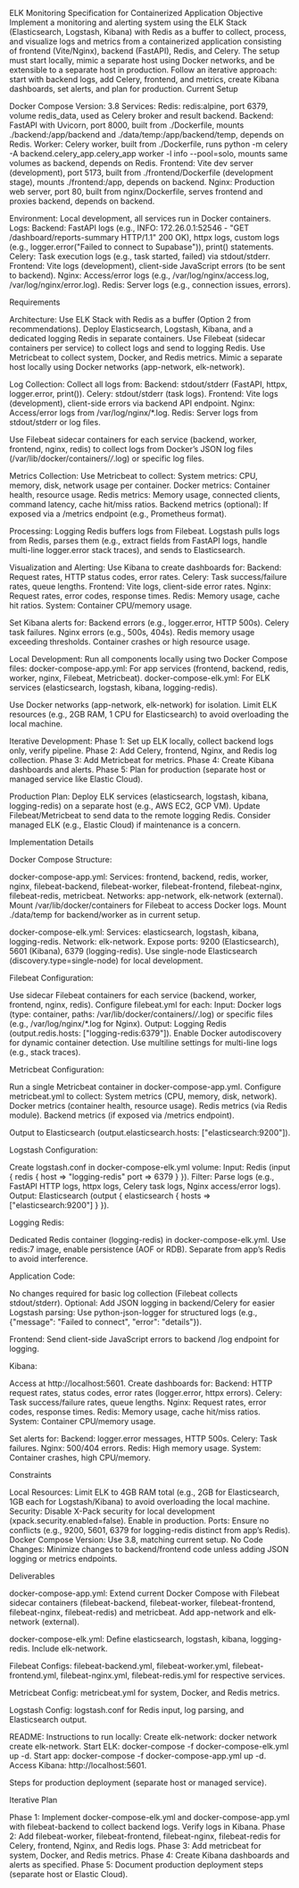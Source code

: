 ELK Monitoring Specification for Containerized Application
Objective
Implement a monitoring and alerting system using the ELK Stack (Elasticsearch, Logstash, Kibana) with Redis as a buffer to collect, process, and visualize logs and metrics from a containerized application consisting of frontend (Vite/Nginx), backend (FastAPI), Redis, and Celery. The setup must start locally, mimic a separate host using Docker networks, and be extensible to a separate host in production. Follow an iterative approach: start with backend logs, add Celery, frontend, and metrics, create Kibana dashboards, set alerts, and plan for production.
Current Setup

Docker Compose Version: 3.8
Services:
Redis: redis:alpine, port 6379, volume redis_data, used as Celery broker and result backend.
Backend: FastAPI with Uvicorn, port 8000, built from ./Dockerfile, mounts ./backend:/app/backend and ./data/temp:/app/backend/temp, depends on Redis.
Worker: Celery worker, built from ./Dockerfile, runs python -m celery -A backend.celery_app.celery_app worker -l info --pool=solo, mounts same volumes as backend, depends on Redis.
Frontend: Vite dev server (development), port 5173, built from ./frontend/Dockerfile (development stage), mounts ./frontend:/app, depends on backend.
Nginx: Production web server, port 80, built from nginx/Dockerfile, serves frontend and proxies backend, depends on backend.


Environment: Local development, all services run in Docker containers.
Logs:
Backend: FastAPI logs (e.g., INFO: 172.26.0.1:52546 - "GET /dashboard/reports-summary HTTP/1.1" 200 OK), httpx logs, custom logs (e.g., logger.error("Failed to connect to Supabase")), print() statements.
Celery: Task execution logs (e.g., task started, failed) via stdout/stderr.
Frontend: Vite logs (development), client-side JavaScript errors (to be sent to backend).
Nginx: Access/error logs (e.g., /var/log/nginx/access.log, /var/log/nginx/error.log).
Redis: Server logs (e.g., connection issues, errors).



Requirements

Architecture: Use ELK Stack with Redis as a buffer (Option 2 from recommendations).
Deploy Elasticsearch, Logstash, Kibana, and a dedicated logging Redis in separate containers.
Use Filebeat (sidecar containers per service) to collect logs and send to logging Redis.
Use Metricbeat to collect system, Docker, and Redis metrics.
Mimic a separate host locally using Docker networks (app-network, elk-network).


Log Collection:
Collect all logs from:
Backend: stdout/stderr (FastAPI, httpx, logger.error, print()).
Celery: stdout/stderr (task logs).
Frontend: Vite logs (development), client-side errors via backend API endpoint.
Nginx: Access/error logs from /var/log/nginx/*.log.
Redis: Server logs from stdout/stderr or log files.


Use Filebeat sidecar containers for each service (backend, worker, frontend, nginx, redis) to collect logs from Docker’s JSON log files (/var/lib/docker/containers/*/*.log) or specific log files.


Metrics Collection:
Use Metricbeat to collect:
System metrics: CPU, memory, disk, network usage per container.
Docker metrics: Container health, resource usage.
Redis metrics: Memory usage, connected clients, command latency, cache hit/miss ratios.
Backend metrics (optional): If exposed via a /metrics endpoint (e.g., Prometheus format).




Processing:
Logging Redis buffers logs from Filebeat.
Logstash pulls logs from Redis, parses them (e.g., extract fields from FastAPI logs, handle multi-line logger.error stack traces), and sends to Elasticsearch.


Visualization and Alerting:
Use Kibana to create dashboards for:
Backend: Request rates, HTTP status codes, error rates.
Celery: Task success/failure rates, queue lengths.
Frontend: Vite logs, client-side error rates.
Nginx: Request rates, error codes, response times.
Redis: Memory usage, cache hit ratios.
System: Container CPU/memory usage.


Set Kibana alerts for:
Backend errors (e.g., logger.error, HTTP 500s).
Celery task failures.
Nginx errors (e.g., 500s, 404s).
Redis memory usage exceeding thresholds.
Container crashes or high resource usage.




Local Development:
Run all components locally using two Docker Compose files:
docker-compose-app.yml: For app services (frontend, backend, redis, worker, nginx, Filebeat, Metricbeat).
docker-compose-elk.yml: For ELK services (elasticsearch, logstash, kibana, logging-redis).


Use Docker networks (app-network, elk-network) for isolation.
Limit ELK resources (e.g., 2GB RAM, 1 CPU for Elasticsearch) to avoid overloading the local machine.


Iterative Development:
Phase 1: Set up ELK locally, collect backend logs only, verify pipeline.
Phase 2: Add Celery, frontend, Nginx, and Redis log collection.
Phase 3: Add Metricbeat for metrics.
Phase 4: Create Kibana dashboards and alerts.
Phase 5: Plan for production (separate host or managed service like Elastic Cloud).


Production Plan:
Deploy ELK services (elasticsearch, logstash, kibana, logging-redis) on a separate host (e.g., AWS EC2, GCP VM).
Update Filebeat/Metricbeat to send data to the remote logging Redis.
Consider managed ELK (e.g., Elastic Cloud) if maintenance is a concern.



Implementation Details

Docker Compose Structure:

docker-compose-app.yml:
Services: frontend, backend, redis, worker, nginx, filebeat-backend, filebeat-worker, filebeat-frontend, filebeat-nginx, filebeat-redis, metricbeat.
Networks: app-network, elk-network (external).
Mount /var/lib/docker/containers for Filebeat to access Docker logs.
Mount ./data/temp for backend/worker as in current setup.


docker-compose-elk.yml:
Services: elasticsearch, logstash, kibana, logging-redis.
Network: elk-network.
Expose ports: 9200 (Elasticsearch), 5601 (Kibana), 6379 (logging-redis).
Use single-node Elasticsearch (discovery.type=single-node) for local development.




Filebeat Configuration:

Use sidecar Filebeat containers for each service (backend, worker, frontend, nginx, redis).
Configure filebeat.yml for each:
Input: Docker logs (type: container, paths: /var/lib/docker/containers/*/*.log) or specific files (e.g., /var/log/nginx/*.log for Nginx).
Output: Logging Redis (output.redis.hosts: ["logging-redis:6379"]).
Enable Docker autodiscovery for dynamic container detection.
Use multiline settings for multi-line logs (e.g., stack traces).




Metricbeat Configuration:

Run a single Metricbeat container in docker-compose-app.yml.
Configure metricbeat.yml to collect:
System metrics (CPU, memory, disk, network).
Docker metrics (container health, resource usage).
Redis metrics (via Redis module).
Backend metrics (if exposed via /metrics endpoint).


Output to Elasticsearch (output.elasticsearch.hosts: ["elasticsearch:9200"]).


Logstash Configuration:

Create logstash.conf in docker-compose-elk.yml volume:
Input: Redis (input { redis { host => "logging-redis" port => 6379 } }).
Filter: Parse logs (e.g., FastAPI HTTP logs, httpx logs, Celery task logs, Nginx access/error logs).
Output: Elasticsearch (output { elasticsearch { hosts => ["elasticsearch:9200"] } }).




Logging Redis:

Dedicated Redis container (logging-redis) in docker-compose-elk.yml.
Use redis:7 image, enable persistence (AOF or RDB).
Separate from app’s Redis to avoid interference.


Application Code:

No changes required for basic log collection (Filebeat collects stdout/stderr).
Optional: Add JSON logging in backend/Celery for easier Logstash parsing:
Use python-json-logger for structured logs (e.g., {"message": "Failed to connect", "error": "details"}).


Frontend: Send client-side JavaScript errors to backend /log endpoint for logging.


Kibana:

Access at http://localhost:5601.
Create dashboards for:
Backend: HTTP request rates, status codes, error rates (logger.error, httpx errors).
Celery: Task success/failure rates, queue lengths.
Nginx: Request rates, error codes, response times.
Redis: Memory usage, cache hit/miss ratios.
System: Container CPU/memory usage.


Set alerts for:
Backend: logger.error messages, HTTP 500s.
Celery: Task failures.
Nginx: 500/404 errors.
Redis: High memory usage.
System: Container crashes, high CPU/memory.





Constraints

Local Resources: Limit ELK to 4GB RAM total (e.g., 2GB for Elasticsearch, 1GB each for Logstash/Kibana) to avoid overloading the local machine.
Security: Disable X-Pack security for local development (xpack.security.enabled=false). Enable in production.
Ports: Ensure no conflicts (e.g., 9200, 5601, 6379 for logging-redis distinct from app’s Redis).
Docker Compose Version: Use 3.8, matching current setup.
No Code Changes: Minimize changes to backend/frontend code unless adding JSON logging or metrics endpoints.

Deliverables

docker-compose-app.yml:
Extend current Docker Compose with Filebeat sidecar containers (filebeat-backend, filebeat-worker, filebeat-frontend, filebeat-nginx, filebeat-redis) and metricbeat.
Add app-network and elk-network (external).


docker-compose-elk.yml:
Define elasticsearch, logstash, kibana, logging-redis.
Include elk-network.


Filebeat Configs:
filebeat-backend.yml, filebeat-worker.yml, filebeat-frontend.yml, filebeat-nginx.yml, filebeat-redis.yml for respective services.


Metricbeat Config:
metricbeat.yml for system, Docker, and Redis metrics.


Logstash Config:
logstash.conf for Redis input, log parsing, and Elasticsearch output.


README:
Instructions to run locally:
Create elk-network: docker network create elk-network.
Start ELK: docker-compose -f docker-compose-elk.yml up -d.
Start app: docker-compose -f docker-compose-app.yml up -d.
Access Kibana: http://localhost:5601.


Steps for production deployment (separate host or managed service).



Iterative Plan

Phase 1: Implement docker-compose-elk.yml and docker-compose-app.yml with filebeat-backend to collect backend logs. Verify logs in Kibana.
Phase 2: Add filebeat-worker, filebeat-frontend, filebeat-nginx, filebeat-redis for Celery, frontend, Nginx, and Redis logs.
Phase 3: Add metricbeat for system, Docker, and Redis metrics.
Phase 4: Create Kibana dashboards and alerts as specified.
Phase 5: Document production deployment steps (separate host or Elastic Cloud).

